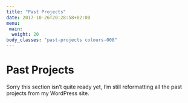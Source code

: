 ```yaml
---
title: "Past Projects"
date: 2017-10-26T20:28:58+02:00
menu:
 main:
  weight: 20
body_classes: "past-projects colours-008"
---
```


# Past Projects

Sorry this section isn’t quite ready yet, I’m still reformatting all the past projects from my WordPress site.